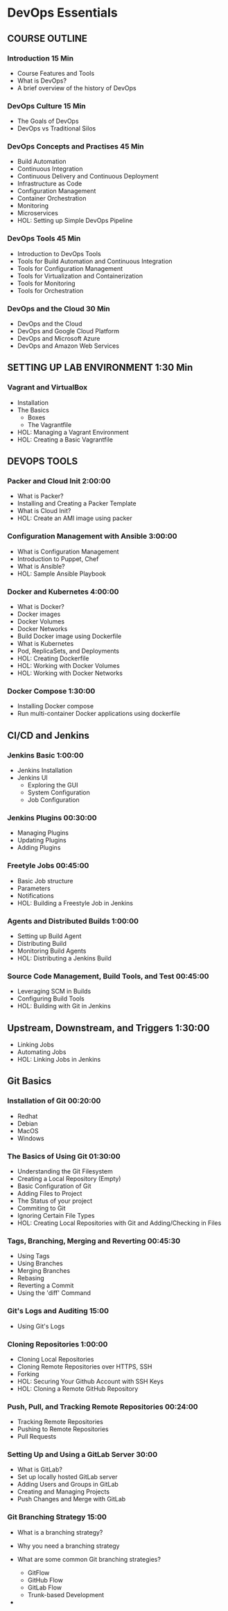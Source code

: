 # DevOps Essentials

## COURSE OUTLINE
### Introduction  								15 Min
- Course Features and Tools
- What is DevOps?
- A brief overview of the history of DevOps

### DevOps Culture								15 Min
- The Goals of DevOps
- DevOps vs Traditional Silos

### DevOps Concepts and Practises				45 Min
- Build Automation
- Continuous Integration
- Continuous Delivery and Continuous Deployment
- Infrastructure as Code
- Configuration Management
- Container Orchestration
- Monitoring
- Microservices 
- HOL: Setting up Simple DevOps Pipeline

### DevOps Tools 								45 Min
- Introduction to DevOps Tools
- Tools for Build Automation and Continuous Integration
- Tools for Configuration Management
- Tools for Virtualization and Containerization
- Tools for Monitoring
- Tools for Orchestration

### DevOps and the Cloud 						30 Min
- DevOps and the Cloud
- DevOps and Google Cloud Platform
- DevOps and Microsoft Azure
- DevOps and Amazon Web Services

## SETTING UP LAB ENVIRONMENT					1:30 Min
### Vagrant and VirtualBox
- Installation
- The Basics
    - Boxes
    - The Vagrantfile
- HOL: Managing a Vagrant Environment
- HOL: Creating a Basic Vagrantfile

## DEVOPS TOOLS
### Packer and Cloud Init                       2:00:00 
- What is Packer?
- Installing and Creating a Packer Template
- What is Cloud Init?
- HOL: Create an AMI image using packer

### Configuration Management with Ansible       3:00:00
- What is Configuration Management
- Introduction to Puppet, Chef
- What is Ansible?
- HOL: Sample Ansible Playbook

### Docker and Kubernetes 						4:00:00
- What is Docker?
- Docker images
- Docker Volumes
- Docker Networks
- Build Docker image using Dockerfile
- What is Kubernetes
- Pod, ReplicaSets, and Deployments
- HOL: Creating Dockerfile
- HOL: Working with Docker Volumes
- HOL: Working with Docker Networks

### Docker Compose								1:30:00
- Installing Docker compose
- Run multi-container Docker applications using dockerfile

## CI/CD and Jenkins	

### Jenkins Basic								1:00:00
- Jenkins Installation
- Jenkins UI
	- Exploring the GUI
	- System Configuration
	- Job Configuration

### Jenkins Plugins								00:30:00
- Managing Plugins
- Updating Plugins
- Adding Plugins

### Freetyle Jobs								00:45:00
- Basic Job structure
- Parameters
- Notifications
- HOL: Building a Freestyle Job in Jenkins

### Agents and Distributed Builds 				1:00:00
- Setting up Build Agent
- Distributing Build
- Monitoring Build Agents
- HOL: Distributing a Jenkins Build

### Source Code Management, Build Tools, and Test 00:45:00
- Leveraging SCM in Builds
- Configuring Build Tools
- HOL: Building with Git in Jenkins

## Upstream, Downstream, and Triggers			1:30:00
- Linking Jobs
- Automating Jobs
- HOL: Linking Jobs in Jenkins

## Git Basics

### Installation of Git 					00:20:00
- Redhat 
- Debian
- MacOS
- Windows

### The Basics of Using Git					01:30:00
- Understanding the Git Filesystem
- Creating a Local Repository (Empty)
- Basic Configuration of Git
- Adding Files to Project
- The Status of your project
- Commiting to Git
- Ignoring Certain File Types
- HOL: Creating Local Repositories with Git and Adding/Checking in Files

### Tags, Branching, Merging and Reverting 	00:45:30
- Using Tags
- Using Branches
- Merging Branches
- Rebasing
- Reverting a Commit
- Using the 'diff' Command

### Git's Logs and Auditing					15:00
- Using Git's Logs

### Cloning Repositories 					1:00:00
- Cloning Local Repositories
- Cloning Remote Repositories over HTTPS, SSH
- Forking
- HOL: Securing Your Github Account with SSH Keys
- HOL: Cloning a Remote GitHub Repository

### Push, Pull, and Tracking Remote Repositories 	00:24:00
- Tracking Remote Repositories
- Pushing to Remote Repositories
- Pull Requests

### Setting Up and Using a GitLab Server			30:00
- What is GitLab?
- Set up locally hosted GitLab server
- Adding Users and Groups in GitLab
- Creating and Managing Projects
- Push Changes and Merge with GitLab

### Git Branching Strategy							15:00
- What is a branching strategy?
- Why you need a branching strategy
- What are some common Git branching strategies?
	- GitFlow
	- GitHub Flow
	- GitLab Flow
	- Trunk-based Development
	
- 
